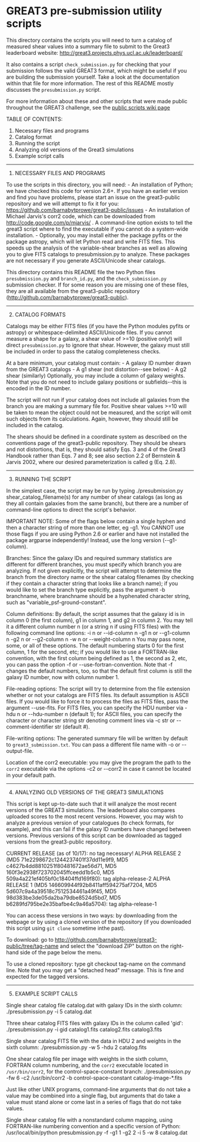 GREAT3 pre-submission utility scripts
====================================

This directory contains the scripts you will need to turn a catalog of measured
shear values into a summary file to submit to the Great3 leaderboard website:
  http://great3.projects.phys.ucl.ac.uk/leaderboard/

It also contains a script `check_submission.py` for checking that your
submission follows the valid GREAT3 format, which might be useful if you are
building the submission yourself.  Take a look at the documentation within that
file for more information.  The rest of this README mostly discusses the
`presubmission.py` script.

For more information about these and other scripts that were made public
throughout the GREAT3 challenge, see the [public scripts wiki page](https://github.com/barnabytprowe/great3-public/wiki/Public-software-associated-with-the-challenge) 

TABLE OF CONTENTS:
1. Necessary files and programs
2. Catalog format
3. Running the script
4. Analyzing old versions of the Great3 simulations
5. Example script calls

--------------------------------------------------------------------------------

1. NECESSARY FILES AND PROGRAMS

To use the scripts in this directory, you will need:
    - An installation of Python; we have checked this code for version 2.6+.
      If you have an earlier version and find you have problems, please start an
      issue on the great3-public repository and we will attempt to fix it for
      you: https://github.com/barnabytprowe/great3-public/issues
    - An installation of Michael Jarvis's corr2 code, which can be downloaded
      from http://code.google.com/p/mjarvis/ . A command-line option exists to
      tell the great3 script where to find the executable if you cannot do a
      system-wide installation.
    - Optionally, you may install either the package pyfits or the package
      astropy, which will let Python read and write FITS files.  This speeds up
      the analysis of the variable-shear branches as well as allowing you to
      give FITS catalogs to presubmission.py to analyze.  These packages are not
      necessary if you generate ASCII/Unicode shear catalogs.

This directory contains this README file the two Python files `presubmission.py`
and `branch_id.py`, and the `check_submission.py` submission checker.  If for
some reason you are missing one of these files, they are all available from the
great3-public repository (http://github.com/barnabytprowe/great3-public).

--------------------------------------------------------------------------------

2. CATALOG FORMATS

Catalogs may be either FITS files (if you have the Python modules pyfits or
astropy) or whitespace-delimited ASCII/Unicode files.  If you cannot measure a
shape for a galaxy, a shear value of >=10 (positive only!) will direct
`presubmission.py` to ignore that shear.  However, the galaxy must still be
included in order to pass the catalog completeness checks.

At a bare minimum, your catalog must contain:
    - A galaxy ID number drawn from the GREAT3 catalogs
    - A g1 shear (not distortion--see below)
    - A g2 shear (similarly)
Optionally, you may include a column of galaxy weights.  Note that you do not
need to include galaxy positions or subfields--this is encoded in the ID number.  

The script will not run if your catalog does not include all galaxies from the
branch you are making a summary file for.  Positive shear values >=10 will be
taken to mean the object could not be measured, and the script will omit such
objects from its calculations.  Again, however, they should still be included in
the catalog.

The shears should be defined in a coordinate system as described on the
conventions page of the great3-public repository.  They should be shears and not
distortions, that is, they should satisfy Eqs. 3 and 4 of the Great3 Handbook
rather than Eqs. 7 and 8; see also section 2.2 of Bernstein & Jarvis 2002, where
our desired parameterization is called g (Eq. 2.8).

--------------------------------------------------------------------------------

3. RUNNING THE SCRIPT

In the simplest case, the script may be run by typing
    ./presubmission.py shear_catalog_filename(s)
for any number of shear catalogs (as long as they all contain galaxies from the
same branch), but there are a number of command-line options to direct the
script's behavior.

IMPORTANT NOTE: Some of the flags below contain a single hyphen and then a
character string of more than one letter, eg -g1.  You CANNOT use those flags if
you are using Python 2.6 or earlier and have not installed the package argparse
independently!  Instead, use the long version (--g1-column).

Branches: Since the galaxy IDs and required summary statistics are different for
different branches, you must specify which branch you are analyzing.  If not
given explicitly, the script will attempt to determine the branch from the
directory name or the shear catalog filenames (by checking if they contain a
character string that looks like a branch name); if you would like to set the
branch type explicitly, pass the argument -b branchname, where branchname should
be a hyphenated character string, such as "variable_psf-ground-constant".
    
Column definitions: By default, the script assumes that the galaxy id is in
column 0 (the first column), g1 in column 1, and g2 in column 2.  You may tell
it a different column number n (or a string n if using FITS files) with the
following command line options:
    -i n or --id-column n
    -g1 n or --g1-column n
    -g2 n or --g2-column n
    -w n or --weight-column n
You may pass none, some, or all of these options.  The default numbering starts
0 for the first column, 1 for the second, etc; if you would like to use a
FORTRAN-like convention, with the first column being defined as 1, the second as
2, etc, you can pass the option -f or --use-fortran-convention.  Note that -f
changes the default numbers, too, so that the default first column is still the
galaxy ID number, now with column number 1.

File-reading options: The script will try to determine from the file extension
whether or not your catalogs are FITS files. Its default assumption is ASCII
files.  If you would like to force it to process the files as FITS files, pass
the argument --use-fits.  For FITS files, you can specify the HDU number via
-hdu n or --hdu-number n (default 1); for ASCII files, you can specify the
character or character string str denoting comment lines via -c str or
--comment-identifier str (default #).

File-writing options: The generated summary file will be written by default to
`great3_submission.txt`.  You can pass a different file name with -o or
--output-file.

Location of the corr2 executable: you may give the program the path to the
`corr2` executable via the options -c2 or --corr2 in case it cannot be located
in your default path.

--------------------------------------------------------------------------------

4. ANALYZING OLD VERSIONS OF THE GREAT3 SIMULATIONS

This script is kept up-to-date such that it will analyze the most recent
versions of the GREAT3 simulations.  The leaderboard also compares uploaded
scores to the most recent versions.  However, you may wish to analyze a previous
version of your catalogues (to check formats, for example), and this can fail if
the galaxy ID numbers have changed between versions.  Previous versions of this
script can be downloaded as tagged versions from the great3-public repository.

CURRENT RELEASE (as of 10/17): no tag necessary!
ALPHA RELEASE 2 (MD5 71e2298672c1244237401f37dd11e9f9,
                 MD5 c4627b4dd8810251f80481672ae56d71,
                 MD5 160f3e2938f723702045ffceedd1b5c0,
                 MD5 509a4a221ef405bf0c18404ffd169f80): tag alpha-release-2
ALPHA RELEASE 1 (MD5 146609944f92b8411aff594275af7204,
                 MD5 5d607c9a4a39518c7512534461a49f45,
                 MD5 98d383be3de05da2ba79dbe8524d5bd7,
                 MD5 b6289fd795be2e35bafbe4c9a46a5704): tag alpha-release-1
               
You can access these versions in two ways: by downloading from the webpage or by
using a cloned version of the repository (if you downloaded this script using
`git clone` sometime inthe past).

To download: go to http://github.com/barnabytprowe/great3-public/tree/tag-name
and select the "download ZIP" button on the right-hand side of the page below
the menu.

To use a cloned repository: type
    git checkout tag-name
on the command line.  Note that you may get a "detached head" message.  This is
fine and expected for the tagged versions.

--------------------------------------------------------------------------------

5. EXAMPLE SCRIPT CALLS
    
Single shear catalog file catalog.dat with galaxy IDs in the sixth column:
    ./presubmission.py -i 5 catalog.dat

Three shear catalog FITS files with galaxy IDs in the column called 'gid':
    ./presubmission.py -i gid catalog1.fits catalog2.fits catalog3.fits

Single shear catalog FITS file with the data in HDU 2 and weights in the sixth
column:
    ./presubmission.py -w 5 -hdu 2 catalog.fits

One shear catalog file per image with weights in the sixth column, FORTRAN
column numbering, and the `corr2` executable located in `/usr/bin/corr2`, for
the control-space-constant branch:
    ./presubmission.py -fw 6 -c2 /usr/bin/corr2 -b control-space-constant catalog-image-*.fits
    
Just like other UNIX programs, command-line arguments that do not take a value
may be combined into a single flag, but arguments that do take a value must
stand alone or come last in a series of flags that do not take values.

Single shear catalog file with a nonstandard column mapping, using
FORTRAN-like numbering convention and a specific version of Python:
    /usr/local/bin/python presubmission.py -f -g1 1 -g2 2 -i 5 -w 8 catalog.dat
